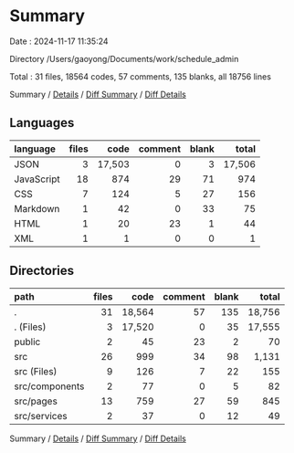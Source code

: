 # Summary

Date : 2024-11-17 11:35:24

Directory /Users/gaoyong/Documents/work/schedule_admin

Total : 31 files,  18564 codes, 57 comments, 135 blanks, all 18756 lines

Summary / [Details](details.md) / [Diff Summary](diff.md) / [Diff Details](diff-details.md)

## Languages
| language | files | code | comment | blank | total |
| :--- | ---: | ---: | ---: | ---: | ---: |
| JSON | 3 | 17,503 | 0 | 3 | 17,506 |
| JavaScript | 18 | 874 | 29 | 71 | 974 |
| CSS | 7 | 124 | 5 | 27 | 156 |
| Markdown | 1 | 42 | 0 | 33 | 75 |
| HTML | 1 | 20 | 23 | 1 | 44 |
| XML | 1 | 1 | 0 | 0 | 1 |

## Directories
| path | files | code | comment | blank | total |
| :--- | ---: | ---: | ---: | ---: | ---: |
| . | 31 | 18,564 | 57 | 135 | 18,756 |
| . (Files) | 3 | 17,520 | 0 | 35 | 17,555 |
| public | 2 | 45 | 23 | 2 | 70 |
| src | 26 | 999 | 34 | 98 | 1,131 |
| src (Files) | 9 | 126 | 7 | 22 | 155 |
| src/components | 2 | 77 | 0 | 5 | 82 |
| src/pages | 13 | 759 | 27 | 59 | 845 |
| src/services | 2 | 37 | 0 | 12 | 49 |

Summary / [Details](details.md) / [Diff Summary](diff.md) / [Diff Details](diff-details.md)